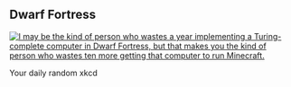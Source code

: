 ## Dwarf Fortress
[![I may be the kind of person who wastes a year implementing a Turing-complete computer in Dwarf Fortress, but that makes you the kind of person who wastes ten more getting that computer to run Minecraft.](https://imgs.xkcd.com/comics/dwarf_fortress.png)](https://xkcd.com/1223/ "I may be the kind of person who wastes a year implementing a Turing-complete computer in Dwarf Fortress, but that makes you the kind of person who wastes ten more getting that computer to run Minecraft.")

Your daily random xkcd
